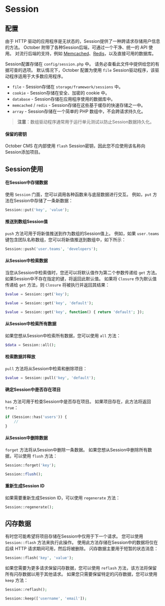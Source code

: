 # Session

## 配置

由于 HTTP 驱动的应用程序是无状态的，Session提供了一种跨请求存储用户信息的方法。 October 附带了各种Session后端，可通过一个干净、统一的 API 使用。 对流行后端的支持，例如 [Memcached](http://memcached.org)、[Redis](http://redis.io)，以及直接可用的数据库。

Session配置存储在 `config/session.php` 中。 请务必查看此文件中提供给您的有据可查的选项。 默认情况下，October 配置为使用 `file` Session驱动程序，该驱动程序适用于大多数应用程序。

- `file` - Session存储在 `storage/framework/sessions` 中。
- `cookie` - Session存储在安全、加密的 cookie 中。
- `database` - Session存储在应用程序使用的数据库中。
- `memcached` / `redis` - Session存储在这些基于缓存的快速存储之一中。
- `array` - Session存储在一个简单的 PHP 数组中，不会跨请求持久化。

> **注意**：数组驱动程序通常用于运行单元测试以防止Session数据持久化。

#### 保留的密钥

October CMS 在内部使用 `flash` Session密钥，因此您不应使用该名称向Session添加项目。

## Session使用

#### 在Session中存储数据

使用 `Session` 门面，您可以调用各种函数来与底层数据进行交互。 例如，`put` 方法在Session中存储了一条新数据：

```php
Session::put('key', 'value');
```

#### 推送到数组Session值

`push` 方法可用于将新值推送到作为数组的Session值上。 例如，如果 `user.teams` 键包含团队名称数组，您可以将新值推送到数组中，如下所示：

```php
Session::push('user.teams', 'developers');
```

#### 从Session中检索数据

当您从Session中检索值时，您还可以将默认值作为第二个参数传递给 `get` 方法。 如果Session中不存在指定的键，将返回此默认值。 如果将 `Closure` 作为默认值传递给 `get` 方法，则 `Closure` 将被执行并返回其结果：

```php
$value = Session::get('key');

$value = Session::get('key', 'default');

$value = Session::get('key', function() { return 'default'; });
```

#### 从Session中检索所有数据

如果您想从Session中检索所有数据，您可以使用 `all` 方法：

```php
$data = Session::all();
```

#### 检索数据并释放

`pull` 方法将从Session中检索和删除项目：

```php
$value = Session::pull('key', 'default');
```

#### 确定Session中是否存在项目

`has` 方法可用于检查Session中是否存在项目。 如果项目存在，此方法将返回 `true`：

```php
if (Session::has('users')) {
    //
}
```

#### 从Session中删除数据

`forget` 方法将从Session中删除一条数据。 如果您想从Session中删除所有数据，可以使用 `flush` 方法：

```php
Session::forget('key');

Session::flush();
```

#### 重新生成Session ID

如果需要重新生成Session ID，可以使用 `regenerate` 方法：

```php
Session::regenerate();
```

## 闪存数据

有时您可能希望将项目存储在Session中仅用于下一个请求。 您可以使用 `Session::flash` 方法来执行此操作。 使用此方法存储在Session中的数据将仅在后续 HTTP 请求期间可用，然后将被删除。 闪存数据主要用于短暂的状态消息：

```php
Session::flash('key', 'value');
```

如果您需要为更多请求保留闪存数据，您可以使用 `reflash` 方法，该方法将保留所有闪存数据以用于其他请求。 如果您只需要保留特定的闪存数据，您可以使用 `keep` 方法：

```php
Session::reflash();

Session::keep(['username', 'email']);
```
